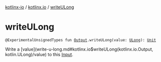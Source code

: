[kotlinx-io](../index.md) / [kotlinx.io](index.md) / [writeULong](./write-u-long.md)

# writeULong

`@ExperimentalUnsignedTypes fun `[`Output`](-output/index.md)`.writeULong(value: `[`ULong`](https://kotlinlang.org/api/latest/jvm/stdlib/kotlin/-u-long/index.html)`): `[`Unit`](https://kotlinlang.org/api/latest/jvm/stdlib/kotlin/-unit/index.html)

Write a [value](write-u-long.md#kotlinx.io$writeULong(kotlinx.io.Output, kotlin.ULong)/value) to this [Input](-input/index.md).

